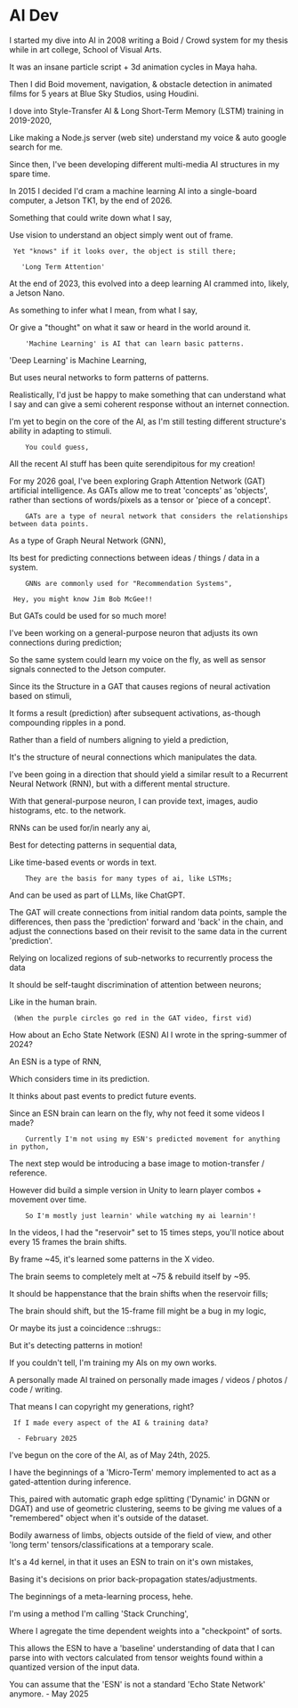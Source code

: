 # AI Dev

I started my dive into AI in 2008 writing a Boid / Crowd system for my thesis while in art college, School of Visual Arts.
      
   It was an insane particle script + 3d animation cycles in Maya haha.
      
Then I did Boid movement, navigation, & obstacle detection in animated films for 5 years at Blue Sky Studios, using Houdini.

I dove into Style-Transfer AI & Long Short-Term Memory (LSTM) training in 2019-2020,
      
   Like making a Node.js server (web site) understand my voice & auto google search for me.

Since then, I've been developing different multi-media AI structures in my spare time.

In 2015 I decided I'd cram a machine learning AI into a single-board computer, a Jetson TK1, by the end of 2026.
      
   Something that could write down what I say,
      
   Use vision to understand an object simply went out of frame.
      
     Yet "knows" if it looks over, the object is still there;
      
       'Long Term Attention'

At the end of 2023, this evolved into a deep learning AI crammed into, likely, a Jetson Nano.
      
   As something to infer what I mean, from what I say,
      
   Or give a "thought" on what it saw or heard in the world around it.

        'Machine Learning' is AI that can learn basic patterns.
        
'Deep Learning' is Machine Learning,
        
But uses neural networks to form patterns of patterns.

Realistically, I'd just be happy to make something that can understand what I say and can give a semi coherent response without an internet connection.

I'm yet to begin on the core of the AI, as I'm still testing different structure's ability in adapting to stimuli.

        You could guess,
        
All the recent AI stuff has been quite serendipitous for my creation!

For my 2026 goal, I've been exploring Graph Attention Network (GAT) artificial intelligence.
       As GATs allow me to treat 'concepts' as 'objects', rather than sections of words/pixels as a tensor or 'piece of a concept'.

        GATs are a type of neural network that considers the relationships between data points.
        
As a type of Graph Neural Network (GNN),
        
Its best for predicting connections between ideas / things / data in a system.

        GNNs are commonly used for "Recommendation Systems",
        
     Hey, you might know Jim Bob McGee!!
        
   But GATs could be used for so much more!

I've been working on a general-purpose neuron that adjusts its own connections during prediction;
      
   So the same system could learn my voice on the fly, as well as sensor signals connected to the Jetson computer.

Since its the Structure in a GAT that causes regions of neural activation based on stimuli,
      
   It forms a result (prediction) after subsequent activations, as-though compounding ripples in a pond.

Rather than a field of numbers aligning to yield a prediction,
      
   It's the structure of neural connections which manipulates the data.

I've been going in a direction that should yield a similar result to a Recurrent Neural Network (RNN), but with a different mental structure.
      
   With that general-purpose neuron, I can provide text, images, audio histograms, etc. to the network.

RNNs can be used for/in nearly any ai,
        
Best for detecting patterns in sequential data,
        
Like time-based events or words in text.

        They are the basis for many types of ai, like LSTMs;
        
And can be used as part of LLMs, like ChatGPT.

 The GAT will create connections from initial random data points, sample the differences, then pass the 'prediction' forward and 'back' in the chain, and adjust the connections based on their revisit to the same data in the current 'prediction'.
      
   Relying on localized regions of sub-networks to recurrently process the data

It should be self-taught discrimination of attention between neurons;
      
   Like in the human brain.
      
     (When the purple circles go red in the GAT video, first vid)

How about an Echo State Network (ESN) AI I wrote in the spring-summer of 2024?

An ESN is a type of RNN,
        
Which considers time in its prediction.
        
It thinks about past events to predict future events.

Since an ESN brain can learn on the fly, why not feed it some videos I made?

        Currently I'm not using my ESN's predicted movement for anything in python,
        
   The next step would be introducing a base image to motion-transfer / reference.
        
However did build a simple version in Unity to learn player combos + movement over time.

        So I'm mostly just learnin' while watching my ai learnin'!

In the videos, I had the "reservoir" set to 15 times steps, you'll notice about every 15 frames the brain shifts.
        
By frame ~45, it's learned some patterns in the X video.
        
The brain seems to completely melt at ~75 & rebuild itself by ~95. 

It should be happenstance that the brain shifts when the reservoir fills;
        
The brain should shift, but the 15-frame fill might be a bug in my logic,
        
   Or maybe its just a coincidence ::shrugs::
        
But it's detecting patterns in motion!

If you couldn't tell, I'm training my AIs on my own works.
      
A personally made AI trained on personally made images / videos / photos / code / writing.
      
   That means I can copyright my generations, right?
      
     If I made every aspect of the AI & training data?

      - February 2025

I've begun on the core of the AI, as of May 24th, 2025.
      
   I have the beginnings of a 'Micro-Term' memory implemented to act as a gated-attention during inference.
      
This, paired with automatic graph edge splitting ('Dynamic' in DGNN or DGAT) and use of geometric clustering, seems to be giving me values of a "remembered" object when it's outside of the dataset.
      
   Bodily awarness of limbs, objects outside of the field of view, and other 'long term' tensors/classifications at a temporary scale.

It's a 4d kernel, in that it uses an ESN to train on it's own mistakes,
      
   Basing it's decisions on prior back-propagation states/adjustments.
      
   The beginnings of a meta-learning process, hehe.

I'm using a method I'm calling 'Stack Crunching',
      
   Where I agregate the time dependent weights into a "checkpoint" of sorts.
      
   This allows the ESN to have a 'baseline' understanding of data that I can parse into with vectors calculated from tensor weights found within a quantized version of the input data.

You can assume that the 'ESN' is not a standard 'Echo State Network' anymore.
      - May 2025